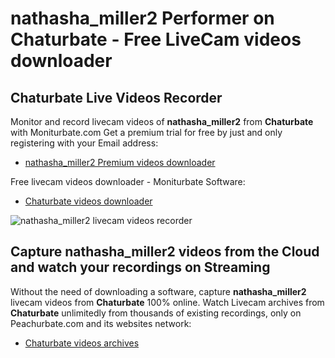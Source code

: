 # nathasha_miller2 Performer on Chaturbate - Free LiveCam videos downloader

## Chaturbate Live Videos Recorder

Monitor and record livecam videos of **nathasha_miller2** from **Chaturbate** with Moniturbate.com
Get a premium trial for free by just and only registering with your Email address:
* [nathasha_miller2 Premium videos downloader](https://moniturbate.com/request-demo-licence-key.html)

Free livecam videos downloader - Moniturbate Software:
* [Chaturbate videos downloader](https://moniturbate.com/moniturbate-download-software.html)

![nathasha_miller2 livecam videos recorder](https://peachurnet.com/templates/moniturbate-software.png)


## Capture nathasha_miller2 videos from the Cloud and watch your recordings on Streaming

Without the need of downloading a software, capture **nathasha_miller2** livecam videos from **Chaturbate** 100% online.
Watch Livecam archives from **Chaturbate** unlimitedly from thousands of existing recordings, only on Peachurbate.com and its websites network:
* [Chaturbate videos archives](https://peachurnet.com/)